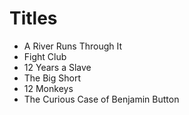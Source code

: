 # Titles

* A River Runs Through It
* Fight Club
* 12 Years a Slave
* The Big Short
* 12 Monkeys
* The Curious Case of Benjamin Button



